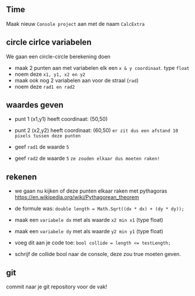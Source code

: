 ## Time


Maak nieuw `Console project` aan met de naam `CalcExtra`

## circle cirlce variabelen

We gaan een circle-circle berekening doen


- maak 2 punten aan met variabelen elk een `x & y coordinaat`. type `float`
- noem deze `x1, y1, x2 en y2`
- maak ook nog 2 variabelen aan voor de straal (`rad`)
- noem deze `rad1 en rad2`

## waardes geven

- punt 1 (x1,y1) heeft coordinaat: (50,50)
- punt 2 (x2,y2) heeft coordinaat: (60,50)
```er zit dus een afstand 10 pixels tussen deze punten```

- geef `rad1` de waarde `5`
- geef `rad2` de waarde `5`
```ze zouden elkaar dus moeten raken!```

## rekenen
- we gaan nu kijken of deze punten elkaar raken met pythagoras https://en.wikipedia.org/wiki/Pythagorean_theorem
- de formule was:  `double length = Math.Sqrt((dx * dx) + (dy * dy));`
- maak een `variabele dx` met als waarde  `x2 min x1` (type float)
- maak een `variabele dy` met als waarde  `y2 min y1` (type float)
- voeg dit aan je code toe: `bool collide = length <= testLength;`

- schrijf de collide bool naar de console, deze zou true moeten geven.

## git

commit naar je git repository voor de vak!